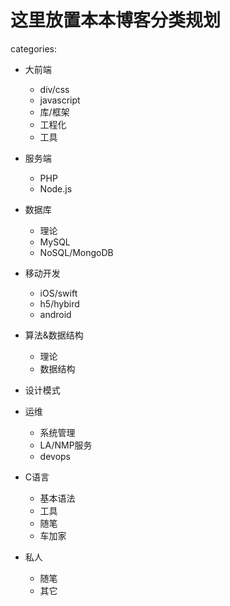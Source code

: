 # 这里放置本本博客分类规划

categories:
  - 大前端
    - div/css
    - javascript
    - 库/框架
    - 工程化
    - 工具
  - 服务端
    - PHP
    - Node.js
  - 数据库
    - 理论
    - MySQL
    - NoSQL/MongoDB
  - 移动开发
    - iOS/swift
    - h5/hybird
    - android
  - 算法&数据结构
    - 理论
    - 数据结构
  - 设计模式
  - 运维
    - 系统管理
    - LA/NMP服务
    - devops
- C语言
  - 基本语法
  - 工具
  - 随笔
  - 车加家

- 私人
  - 随笔
  - 其它